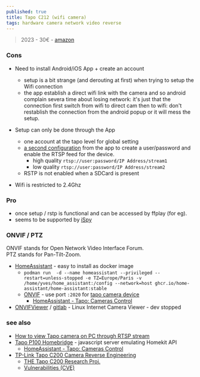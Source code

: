 ```yaml
---
published: true
title: Tapo C212 (wifi camera)
tags: hardware camera network video reverse
---
```

> 2023 - 30€ - [amazon](https://www.amazon.fr/gp/product/B0CG9MBCYR/ref=ppx_yo_dt_b_asin_title_o00_s01?ie=UTF8&th=1)

### Cons
- Need to install Android/iOS App + create an account
	- setup is a bit strange (and derouting at first) when trying to setup the Wifi connection
    - the app establish a direct wifi link with the camera and so android complain severa time about losing network: it's just that the connection first switch from wifi to direct cam then to wifi: don't restablish the connection from the android popup or it will mess the setup.
    
- Setup can only be done through the App
	- one account at the tapo level for global setting
    - [a second configuration](https://www.tapo.com/en/faq/34/) from the app to create a user/password and enable the RTSP feed for the device.
    	- high quality `rtsp://user:password/IP Address/stream1`
    	- low  quality `rtsp://user:password/IP Address/stream2`
	- RSTP is not enabled when a SDCard is present
- Wifi is restricted to 2.4Ghz

### Pro
- once setup / rstp is functional and can be accessed by ffplay (for eg).
- seems to be supported by [iSpy](https://github.com/ispysoftware/iSpy)

### ONVIF / PTZ

ONVIF stands for Open Network Video Interface Forum.  
PTZ stands for Pan-Tilt-Zoom.

- [HomeAssistant](https://raspberrytips.com/install-home-assistant-on-ubuntu/) - easy to install as docker image
	- `podman run  -d --name homeassistant --privileged --restart=unless-stopped -e TZ=Europe/Paris -v /home/yves/home_assistant:/config --network=host ghcr.io/home-assistant/home-assistant:stable`
	- [ONVIF](https://community.tp-link.com/en/home/forum/topic/241040?page=1) - use port `:2020` for [tapo camera device](https://community.home-assistant.io/t/custom-component-tapo-cameras-control/231795)
    	- [HomeAssistant - Tapo: Cameras Control](https://community.home-assistant.io/t/custom-component-tapo-cameras-control/231795)
- [ONVIFViewer](https://www.debugpoint.com/onvifviewer-internet-camera-viewer-for-linux/) / [gitlab](https://gitlab.com/caspermeijn/onvifviewer) - Linux Internet Camera Viewer - dev stopped


### see also
- [How to view Tapo camera on PC through RTSP stream](https://www.tapo.com/en/faq/34/)
- [Tapo P100 Homebridge](https://github.com/homebridge/homebridge/wiki/Install-Homebridge-on-Debian-or-Ubuntu-Linux ) -  javascript server emulating Homekit API 
	- [HomeAssistant - Tapo: Cameras Control](https://github.com/JurajNyiri/HomeAssistant-Tapo-Control#homeassistant---tapo-cameras-control)
- [TP-Link Tapo C200 Camera Reverse Engineering](https://github.com/nervous-inhuman/tplink-tapo-c200-re)
	- [THE Tapo C200 Research Proj.](https://drmnsamoliu.github.io/shell.html)
    - [Vulnerabilities (CVE)](https://www.opencve.io/cve?vendor=tp-link&product=tapo_c200_firmware)
